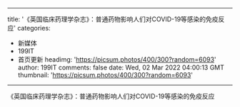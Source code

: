
---
title: '《英国临床药理学杂志》：普通药物影响人们对COVID-19等感染的免疫反应'
categories: 
 - 新媒体
 - 199IT
 - 首页更新
headimg: 'https://picsum.photos/400/300?random=6093'
author: 199IT
comments: false
date: Wed, 02 Mar 2022 04:00:13 GMT
thumbnail: 'https://picsum.photos/400/300?random=6093'
---

<div>   
《英国临床药理学杂志》：普通药物影响人们对COVID-19等感染的免疫反应  
</div>
            